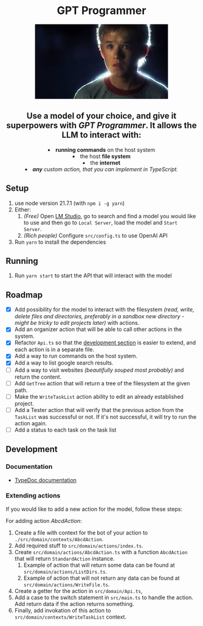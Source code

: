 <h1 align="center">GPT Programmer</h2>

<p align="center">
   <img src=".assets/ai.jfif" alt="Devika Logo" width="350">
</p>

<h2 align="center">Use a model of your choice, and give it superpowers with <i>GPT Programmer</i>. It allows the LLM to interact with:</h1>

<div align="center">
   <li><b>running commands</b> on the host system</li>
   <li>the host <b>file system</b></li>
   <li>the <b>internet</b></li>
   <li><i><b>any</b> custom action, that you can implement in TypeScript.</i></li>
</div>

## Setup

1. use node version 21.7.1 (with `npm i -g yarn`)
2. Either:
   1. <i>(Free)</i> Open [LM Studio](https://lmstudio.ai/), go to search and find a model you would like to use and then go to `Local Server`, load the model and `Start Server`.
   2. <i>(Rich people)</i> Configure `src/config.ts` to use OpenAI API
3. Run `yarn` to install the dependencies

## Running

1. Run `yarn start` to start the API that will interact with the model

## Roadmap

- [x] Add possibility for the model to interact with the filesystem *(read, write, delete files and directories, preferably in a sandbox new directory - might be tricky to edit projects later)* with actions.
- [x] Add an organizer action that will be able to call other actions in the system.
- [x] Refactor `Api.ts` so that the [development section](#Development) is easier to extend, and each action is in a separate file.
- [x] Add a way to run commands on the host system.
- [x] Add a way to list google search results.
- [ ] Add a way to visit websites *(beautifully souped most probably)* and return the content.
- [ ] Add `GetTree` action that will return a tree of the filesystem at the given path.
- [ ] Make the `WriteTaskList` action ability to edit an already established project.
- [ ] Add a Tester action that will verify that the previous action from the `TaskList` was successful or not. If it's not successful, it will try to run the action again.
- [ ] Add a status to each task on the task list

## Development

### Documentation

- [TypeDoc documentation](https://gpt-programmer.cyber-man.pl/)

### Extending actions

If you would like to add a new action for the model, follow these steps:

For adding action *AbcdAction*:

1. Create a file with context for the bot of your action to `./src/domain/contexts/AbcdAction`.
2. Add required stuff to `src/domain/actions/index.ts`.
3. Create `src/domain/actions/AbcdAction.ts` with a function `AbcdAction` that will return `StandardAction` instance.
   1. Example of action that will return some data can be found at `src/domain/actions/ListDirs.ts`.
   2. Example of action that will not return any data can be found at `src/domain/actions/WriteFile.ts`.
4. Create a getter for the action in `src/domain/Api.ts`,
5. Add a case to the switch statement in `src/main.ts` to handle the action. Add return data if the action returns something.
6. Finally, add invokation of this action to `src/domain/contexts/WriteTaskList` context.
